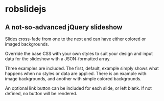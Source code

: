 # robslidejs
## A not-so-advanced jQuery slideshow

Slides cross-fade from one to the next and can have either colored or imaged backgrounds.

Override the base CSS with your own styles to suit your design and input data for the
slideshow with a JSON-formatted array.

Three examples are included. The first, default, example simply shows what happens when
no styles or data are applied. There is an example with image backgrounds, and another
with simple colored backgrounds.

An optional link button can be included for each slide, or left blank. If not defined,
no button will be rendered.

